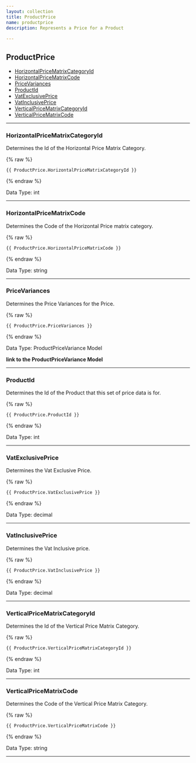 ```yaml
---
layout: collection
title: ProductPrice
name: productprice
description: Represents a Price for a Product
 
---
```


## ProductPrice

* [HorizontalPriceMatrixCategoryId](#horizontalpricematrixcategoryid)
* [HorizontalPriceMatrixCode](#horizontalpricematrixcode)
* [PriceVariances](#pricevariances)
* [ProductId](#productid)
* [VatExclusivePrice](#vatexclusiveprice)
* [VatInclusivePrice](#vatinclusiveprice)
* [VerticalPriceMatrixCategoryId](#verticalpricematrixcategoryid)
* [VerticalPriceMatrixCode](#verticalpricematrixcode)

---

<a name="horizontalpricematrixcategoryid"></a>
### HorizontalPriceMatrixCategoryId
Determines the Id of the Horizontal Price Matrix Category.

{% raw %}
```liquid
{{ ProductPrice.HorizontalPriceMatrixCategoryId }}

```
{% endraw %}

Data Type: int

---

<a name="horizontalpricematrixcode"></a>
### HorizontalPriceMatrixCode
Determines the Code of the Horizontal Price matrix category.

{% raw %}
```liquid
{{ ProductPrice.HorizontalPriceMatrixCode }}

```
{% endraw %}

Data Type: string

---

<a name="pricevariances"></a>
### PriceVariances
Determines the Price Variances for the Price.

{% raw %}
```liquid
{{ ProductPrice.PriceVariances }}

```
{% endraw %}

Data Type: ProductPriceVariance Model

__link to the ProductPriceVariance Model__

---

<a name="productid"></a>
### ProductId
Determines the Id of the Product that this set of price data is for.

{% raw %}
```liquid
{{ ProductPrice.ProductId }}

```
{% endraw %}

Data Type: int

---

<a name="vatexclusiveprice"></a>
### VatExclusivePrice
Determines the Vat Exclusive Price.

{% raw %}
```liquid
{{ ProductPrice.VatExclusivePrice }}

```
{% endraw %}

Data Type: decimal

---

<a name="vatinclusiveprice"></a>
### VatInclusivePrice
Determines the Vat Inclusive price.

{% raw %}
```liquid
{{ ProductPrice.VatInclusivePrice }}

```
{% endraw %}

Data Type: decimal

---

<a name="verticalpricematrixcategoryid"></a>
### VerticalPriceMatrixCategoryId
Determines the Id of the Vertical Price Matrix Category.

{% raw %}
```liquid
{{ ProductPrice.VerticalPriceMatrixCategoryId }}

```
{% endraw %}

Data Type: int

---

<a name="verticalpricematrixcode"></a>
### VerticalPriceMatrixCode
Determines the Code of the Vertical Price Matrix Category.

{% raw %}
```liquid
{{ ProductPrice.VerticalPriceMatrixCode }}

```
{% endraw %}

Data Type: string

---